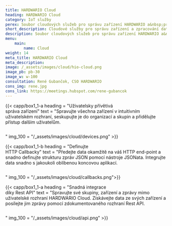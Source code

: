 ```yaml
---
title: HARDWARIO Cloud
heading: HARDWARIO Cloud
category: IoT služby
perex: Soubor cloudových služeb pro správu zařízení HARDWARIO a&nbsp;práci s&nbsp;daty - poskytování IoT konektivity, REST API a&nbsp;nastavení callbacků.
short_description: Cloudové služby pro správu zařízení a zpracování dat - připojení k internetu věcí, rozhraní REST API a callbacky.
description: Soubor cloudových služeb pro správu zařízení HARDWARIO a&nbsp;práci s&nbsp;daty - poskytování IoT konektivity, REST API a&nbsp;nastavení callbacků.
menu:
    main:
        name: Cloud
weight: 14
meta_title: HARDWARIO Cloud
meta_description:
image: /_assets/images/cloud/hio-cloud.png
image_pb: pb-30
image_w: w-100
consultation: René Gubančok, CSO HARDWARIO
cons_img: rene.jpg
cons_link: https://meetings.hubspot.com/rene-gubancok
---
```


{{< capp/box1_1-a heading = "Uživatelsky přívětivá<br/> správa zařízení" text = "Spravujte všechna zařízení v intuitivním uživatelském rozhraní, seskupujte je do organizací a skupin a přidělujte přístup dalším uživatelům.</p><img loading='lazy' src='/_assets/images/chester/lpwan_brands.png' class='w-100 w-md-75 mt-10' alt='' /><p>" img_100 = "/_assets/images/cloud/devices.png" >}}

{{< capp/box1_1-b heading = "Definujte<br/> HTTP Callbacky" text = "Předejte data okamžitě na váš HTTP end-point a snadno definujte strukturu zpráv JSON pomocí nástroje JSONata. Integrujte data snadno s jakoukoli oblíbenou koncovou aplikací.</p><img loading='lazy' src='/_assets/images/cloud/visualisation.png' class='w-100 w-md-75 mt-10 mb-20' alt='' /><p>" img_100 = "/_assets/images/cloud/callbacks.png">}}

{{< capp/box1_1-a heading = "Snadná integrace<br/> díky Rest API" text = "Spravujte své skupiny, zařízení a zprávy mimo uživatelské rozhraní HARDWARIO Cloud. Získávejte data ze svých zařízení a posílejte jim zprávy pomocí zdokumentovaného rozhraní Rest API.</p><img loading='lazy' src='/_assets/images/chester/api.png' class='w-100 w-md-75 mt-10' alt='' /><p>" img_100 = "/_assets/images/cloud/api.png" >}}

